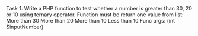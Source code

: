 Task 1. Write a PHP function to test whether a number is greater than 30, 20 or 10 using ternary operator.
Function must be return one value from list:
More than 30
More than 20
More than 10
Less than 10
Func args: (int $inputNumber)